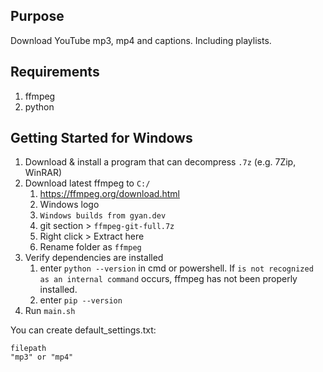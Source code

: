 ## Purpose
Download YouTube mp3, mp4 and captions. Including playlists.

## Requirements
1. ffmpeg
2. python

## Getting Started for Windows

1. Download & install a program that can decompress `.7z` (e.g. 7Zip, WinRAR)
2. Download latest ffmpeg to `C:/`
    1. https://ffmpeg.org/download.html
    2. Windows logo
    3. `Windows builds from gyan.dev`
    4. git section > `ffmpeg-git-full.7z`
    5. Right click > Extract here
    6. Rename folder as `ffmpeg`
3. Verify dependencies are installed
    1. enter `python --version` in cmd or powershell. If `is not recognized as an internal command` occurs, ffmpeg has not been properly installed.
    2. enter `pip --version`
4. Run `main.sh`

You can create default_settings.txt:

```
filepath
"mp3" or "mp4"
```